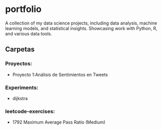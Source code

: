 # portfolio
A collection of my data science projects, including data analysis, machine learning models, and statistical insights. Showcasing work with Python, R, and various data tools.

## Carpetas

### Proyectos:
- Proyecto 1:Análisis de Sentimientos en Tweets

### Experiments:
- dijkstra

### leetcode-exercises:
- 1792 Maximum Average Pass Ratio (Medium)
  
